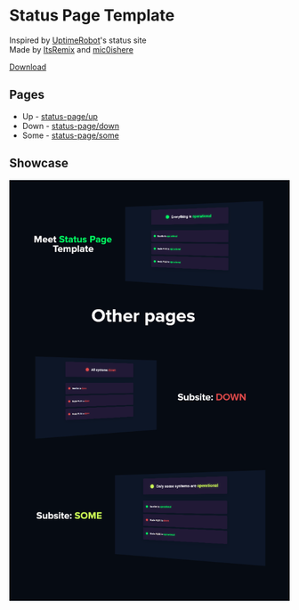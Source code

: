 # Status Page Template

Inspired by [UptimeRobot](https://uptimerobot.com/statuspage)'s status site
<br/>
Made by [ItsRemix](https://github.com/ItsRemix) and [mic0ishere](https://github.com//mic0ishere)

[Download](https://github.com/diffuse-network/status-page/archive/refs/heads/main.zip)

## Pages

- Up - [status-page/up](https://diffuse-network.github.io/status-page/pages/up.html)
- Down - [status-page/down](https://diffuse-network.github.io/status-page/pages/down.html)
- Some - [status-page/some](https://diffuse-network.github.io/status-page/pages/some.html)

## Showcase

<div align="center">
  <img src="banner.png">
</div>
